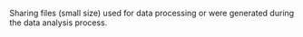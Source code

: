 Sharing files (small size) used for data processing or were generated during the data analysis process.
